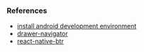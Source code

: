 ### References
* [install android development environment](https://docs.expo.dev/guides/local-app-development/#android)
* [drawer-navigator](https://reactnavigation.org/docs/drawer-navigator/)
* [react-native-btr](https://github.com/ThakurBallary/react-native-btr)

